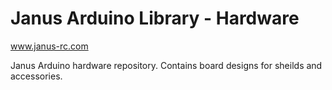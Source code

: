Janus Arduino Library - Hardware
===

www.janus-rc.com

Janus Arduino hardware repository. Contains board designs for sheilds and accessories.

